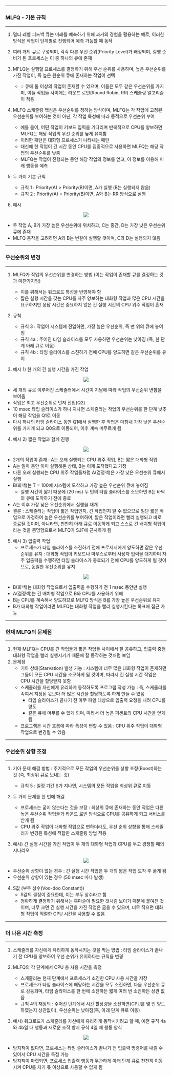 -----
### MLFQ - 기본 규칙
-----
1. 멀티 레벨 피드백 큐는 미래를 예측하기 위해 과거의 경험을 활용하는 예로, 이러한 방식은 작업이 단계별로 진행되어 예측 가능할 때 동작
2. 여러 개의 큐로 구성되며, 각각 다른 우선 순위(Priority Level)가 배정되며, 실행 준비가 된 프로세스는 이 중 하나의 큐에 존재
3. MFLQ는 실행할 프로세스를 결정하기 위해 우선 순위를 사용하며, 높은 우선순위를 가진 작업이, 즉 높은 원순위 큐에 존재하는 작업이 선택
   - 💡 큐에 둘 이상의 작업이 존재할 수 있으며, 이들은 모두 같은 우선순위를 가지며, 이들 작업들 사이에는 라운드 로빈(Round Robin, RR) 스케줄링 알고리즘이 적용
4. MLFQ 스케줄링 핵심은 우선순위를 정하는 방식이며, MLFQ는 각 작업에 고정된 우선순위를 부여하는 것이 아닌, 각 작업 특성에 따라 동적으로 우선순위 부여
   - 예를 들어, 어떤 작업이 키보드 입력을 기다리며 반복적으로 CPU를 양보하면 MLFQ는 해당 작업의 우선 순위를 높게 유지함
   - 이러한 패턴은 대화형 프로세스가 나타내는 패턴
   - 대신에 한 작업이 긴 시간 동안 CPU를 집중적으로 사용하면 MLFQ는 해당 작업의 우선순위를 낮춤
   - MLFQ는 작업이 진행되는 동안 해당 작업의 정보를 얻고, 이 정보를 이용해 미래 행동을 예측

5. 두 가지 기본 규칙
   - 규칙 1 : Priority(A) > Priority(B)이면, A가 실행 (B는 실행되지 않음)
   - 규칙 2 : Priority(A) = Priority(B)이면, A와 B는 RR 방식으로 실행

6. 예시
<div align="center">
<img src="https://github.com/user-attachments/assets/ccda3790-d675-487e-9a16-d3c86da111d9">
</div>

   - 두 작업 A, B가 가장 높은 우선순위에 위치하고, C는 중간, D는 가장 낮은 우선순위 큐에 존재
   - MLFQ 동작을 고려하면 A와 B는 번갈아 실행할 것이며, C와 D는 실행되지 않음

-----
### 우선순위의 변경
-----
1. MLFQ가 작업의 우선순위를 변경하는 방법 (이는 작업이 존재할 큐를 결정하는 것과 마찬가지임)
   - 이를 위해서는 워크로드 특성을 반영해야 함
   - 짧은 실행 시간을 갖는 CPU를 자주 양보하는 대화형 작업과 많은 CPU 시간을 요구하지만 응답 시간은 중요하지 않은 긴 실행 시간의 CPU 위주 작업이 혼재
  
2. 규칙
   - 규칙 3 : 작업이 시스템에 진입하면, 가장 높은 우선순위, 즉 맨 위의 큐에 놓여짐
   - 규칙 4a : 주어진 타임 슬라이스를 모두 사용하면 우선순위는 낮아짐 (즉, 한 단계 아래 큐로 이동)
   - 규칙 4b : 타임 슬라이스를 소진하기 전에 CPU를 양도하면 같은 우선순위를 유지

3. 예시 1) 한 개의 긴 실행 시간을 가진 작업
<div align="center">
<img src="https://github.com/user-attachments/assets/9b7c4770-a416-4d1e-bf2a-26b396809f52">
</div>

   - 세 개의 큐로 이루어진 스케줄러에서 시간이 지남에 따라 작업의 우선순위 변함을 보여줌
   - 작업은 최고 우선순위로 먼저 진입(Q2)
   - 10 msec 타입 슬라이스가 하나 지나면 스케줄러는 작업의 우선순위를 한 단계 낮추어 해당 작업을 Q1로 이동
   - 다시 하나의 타임 슬라이스 동안 Q1에서 실행한 후 작업은 마침내 가장 낮은 우선순위를 가지게 되고 Q0으로 이동되어, 이후 계속 머무르게 됨

4. 예시 2) 짧은 작업과 함께 진행
<div align="center">
<img src="https://github.com/user-attachments/assets/c206ee8a-0916-4647-970b-3c231e9602f1">
</div>

   - 2개의 작업이 존재 : A는 오래 실행되는 CPU 위주 작업, B는 짧은 대화형 직업
   - A는 얼마 동안 이미 실행해온 상태, B는 이제 도착했다고 가정
   - 다른 오래 실행되는 CPU 위주 작업들처럼 A(검정색)은 가장 낮은 우선순위 큐에서 실행
   - B(회색)는 T = 100에 시스템에 도착하고 가장 높은 우선순위 큐에 놓여짐
     + 실행 시간이 짧기 때문에 (20 ms) 두 번의 타임 슬라이스를 소모하면 B는 바닥의 큐에 도착하기 전에 종료
   - A는 이후 가장 낮은 우선순위에서 실행을 재개
   - 결론 : 스케줄러는 작업이 짧은 작업인지, 긴 작업인지 알 수 없으므로 일단 짧은 작업으로 가정하여 높은 우선순위를 부여하며, 짧은 작업이라면 빨리 실행되고 바로 종료될 것이며, 아니라면, 천천히 아래 큐로 이동하게 되고 스스로 긴 배치형 작업이라는 것을 증명함으로서 MLFQ가 SJF에 근사하게 됨

5. 예시 3) 입출력 작업
   - 프로세스가 타임 슬라이스를 소진하기 전에 프로세서에게 양도하면 같은 우선순위를 유지 : 대화형 작업이 키보드나 마우스로부터 사용자 입력을 대기하며 자주 입출력을 수행하면 타임 슬라이스가 종료되기 전에 CPU를 양도하게 될 것이므로, 동일한 우선순위를 유지
<div align="center">
<img src="https://github.com/user-attachments/assets/0b134243-7f73-4bdd-a458-09a1e4b2a344">
</div>

   - B(회색)는 대화형 작업으로서 입출력을 수행하기 전 1 msec 동안만 실행
   - A(검정색)는 긴 배치형 작업으로 B와 CPU를 사용하기 위해
   - B는 CPU를 계속해서 양도하므로 MLFQ 방식은 B를 가장 높은 우선순위로 유지
   - B가 대화형 작업이라면 MLFQ는 대화형 작업을 빨리 실행시킨다는 목표에 접근 가능

-----
### 현재 MLFQ의 문제점
-----
1. 현재 MLFQ는 CPU를 긴 작업들과 짧은 작업들 사이에서 잘 공유하고, 입출력 중점 대화형 작업을 빨리 실행시키기 때문에 잘 동작하는 것처럼 보임
2. 문제점
   - 기아 상태(Starvation) 발생 가능 : 시스템에 너무 많은 대화형 작업이 존재하면 그들이 모든 CPU 시간을 소모하게 될 것이며, 따라서 긴 실행 시간 작업은 CPU 시간을 할당받지 못함
   - 스케줄러를 자신에게 유리하게 동작하도록 프로그램 작성 가능 : 즉, 스케줄러를 속여서 지정된 몫보다 더 많은 시간을 할당하도록 하게 만들 수 있음
     + 타임 슬라이스가 끝나기 전 아무 파일 대상으로 입출력 요청을 내려 CPU를 양도
     + 같은 큐에 머무를 수 있게 되며, 따라서 더 높은 퍼센트의 CPU 시간을 얻게 됨
   - 프로그램은 시간 흐름에 따라 특성이 변할 수 있음 : CPU 위주 작업이 대화형 작업으로 변경될 수 있음

-----
### 우선순위 상향 조정
-----
1. 기아 문제 해결 방법 : 주기적으로 모든 작업의 우선순위를 상향 조정(Boost)하는 것 (즉, 최상위 큐로 보내는 것)
   - 규칙 5 : 일정 기간 S가 지나면, 시스템의 모든 작업을 최상위 큐로 이동

2. 두 가지 문제를 한 번에 해결
   - 프로세스는 굶지 않는다는 것을 보장 : 최상위 큐에 존재하는 동안 작업은 다른 높은 우선순위 작업들과 라운드 로빈 방식으로 CPU를 공유하게 되고 서비스를 받게 됨
   - CPU 위주 작업이 대화형 작업으로 변하더라도, 우선 순위 상향을 통해 스케줄러가 변경된 특성에 적합한 스케줄링 방법 적용

3. 예시) 긴 실행 시간을 가진 작업이 두 개의 대화형 작업과 CPU를 두고 경쟁할 때의 시나리오
<div align="center">
<img src="https://github.com/user-attachments/assets/1be9f100-eb25-4093-b8d1-858c9a82f260">
</div>

   - 우선순위 상향이 없는 경우 : 긴 실행 시간 작업은 두 개의 짧은 작업 도착 후 굶게 됨
   - 우선순위 상향이 있는 경우 (50 msec 마다 발생)

4. S값 (부두 상수(Voo-doo Constant))
   - S값의 결정이 중요한데, 이는 부두 상수라고 함
   - 정확하게 결정하기 위해서는 흑마술이 필요한 것처럼 보이기 때문에 붙여진 것이며, 너무 크면 긴 실행 시간을 가진 작업은 굶을 수 있으며, 너무 작으면 대화형 작업이 적절한 CPU 시간을 사용할 수 없음

-----
### 더 나은 시간 측정
-----
1. 스케줄러를 자신에게 유리하게 동작시키는 것을 막는 방법 : 타임 슬라이스가 끝나기 전 CPU를 양보하여 우선 순위가 유지하다는 규칙을 변경
2. MLFQ의 각 단계에서 CPU 총 사용 시간을 측정
   - 스케줄러는 현재 단계에서 프로세스가 소진한 CPU 사용 시간을 저장
   - 프로세스가 타임 슬라이스에 해당하는 시간을 모두 소진하면, 다음 우선순위 큐로 강등되며, 타임 슬라이스를 한 번에 소진하든 짧게 여러 번 소진하든 상관 없음
   - 규칙 4의 재정의 : 주어진 단계에서 시간 할당량을 소진하면(CPU를 몇 번 양도하였는지 상관없이), 우선순위는 낮아짐(즉, 아래 단계 큐로 이동)

3. 예시) 워크로드가 스케줄러를 자신에게 유리하게 동작시키려고 할 때, 예전 규칙 4a와 4b일 때 행동과 새로운 조작 방지 규칙 4일 때 행동 양식
<div align="center">
<img src="https://github.com/user-attachments/assets/675e28ae-3909-45c5-8534-39417361718f">
</div>

   - 방지책이 없다면, 프로세스는 타임 슬라이스가 끝나기 전 입출력 명령어를 내릴 수 있어서 CPU 시간을 독점 가능
   - 방지책이 마련되면, 프로세스 입출력 행동과 무관하게 아래 단계 큐로 천천히 이동시켜 CPU를 자기 몫 이상으로 사용할 수 없게 됨
